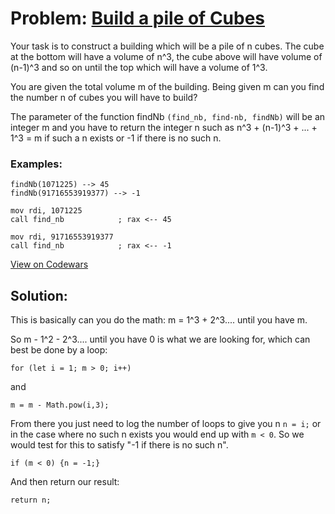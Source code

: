 # Problem: [Build a pile of Cubes](https://www.codewars.com/kata/5592e3bd57b64d00f3000047)

Your task is to construct a building which will be a pile of n cubes. The cube at the bottom will have a volume of n^3, the cube above will have volume of (n-1)^3 and so on until the top which will have a volume of 1^3.

You are given the total volume m of the building. Being given m can you find the number n of cubes you will have to build?

The parameter of the function findNb ```(find_nb, find-nb, findNb)``` will be an integer m and you have to return the integer n such as n^3 + (n-1)^3 + ... + 1^3 = m if such a n exists or -1 if there is no such n.

### Examples:
```
findNb(1071225) --> 45
findNb(91716553919377) --> -1
```
```
mov rdi, 1071225
call find_nb            ; rax <-- 45

mov rdi, 91716553919377
call find_nb            ; rax <-- -1
```
[View on Codewars](https://www.codewars.com/kata/5592e3bd57b64d00f3000047)

## Solution:

This is basically can you do the math:
m = 1^3 + 2^3.... until you have m.

So m - 1^2 - 2^3.... until you have 0 is what we are looking for, which can best be done by a loop:
```
for (let i = 1; m > 0; i++)
```
and
```
m = m - Math.pow(i,3);
```
From there you just need to log the number of loops to give you n ```n = i;``` or in the case where no such n exists you would end up with ```m < 0```. So we would test for this to satisfy "-1 if there is no such n".
```
if (m < 0) {n = -1;}
```
And then return our result:
```
return n;
```
